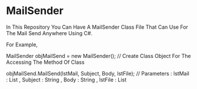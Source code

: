 # MailSender
In This Repository You Can Have A MailSender Class File That Can Use For The Mail Send Anywhere Using C#.


For Example,
  
   MailSender objMailSend = new MailSender();               //  Create Class Object For The Accessing The Method Of Class
   
   objMailSend.MailSend(lstMail, Subject, Body, lstFile);   //  Parameters : lstMail : List<string> , Subject : String  , Body  : String  , lstFile : List<HttpPostedFile>
